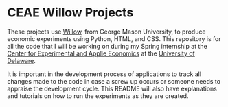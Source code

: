 # CEAE Willow Projects
These projects use [Willow](http://econwillow.sourceforge.net/), from George Mason University, to produce economic experiments using Python, HTML, and CSS. This repository is for all the code that I will be working on during my Spring internship at the [Center for Experimental and Applie Economics](http://canr.udel.edu/ceae/) at the [University of Delaware](http://udel.edu).

It is important in the development process of applications to track all changes made to the code in case a screw up occurs or someone needs to appraise the development cycle. This README will also have explanations and tutorials on how to run the experiments as they are created. 
